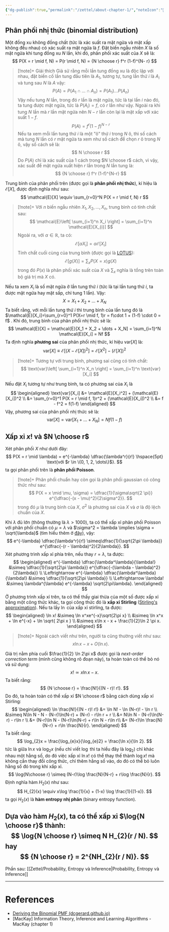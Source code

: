 ```yaml
---
{"dg-publish":true,"permalink":"/zettel/about-chapter-1/","noteIcon":"📝","created":"2024-04-15T16:40:01.637+07:00","updated":"2024-04-17T21:49:36.193+07:00"}
---
```


## Phân phối nhị thức (binomial distribution)

Một đồng xu không đồng chất (tức là xác suất ra mặt ngửa và mặt xấp không đều nhau) có xác suất ra mặt ngửa là $f$. Đặt biến ngẫu nhiên $X$ là số mặt ngửa khi tung đồng xu $N$ lần, khi đó, phân phối xác suất của $X$ sẽ là:
$$
P(X = r \mid f, N) = P(r \mid f, N) = {N \choose r} f^r (1-f)^{N- r} 
$$
>[!note]+ Giải thích
>Giả sử rằng mỗi lần tung đồng xu là độc lập với nhau, đặt biến cố lần tung đầu tiên là $A_1$, tương tự, tung lần thứ $i$ là $A_i$ và tung sau $N$ là $A$ vậy:
>$$
>P(A) = P(A_{1} \cap \dots \cap A_{n}) = P(A_{1})\dots P(A_{n})
>$$
>Vậy nếu tung $N$ lần, trong đó $r$ lần là mặt ngửa, tức là tại lần $i$ nào đó, ta tung được mặt ngửa, tức là $P(A_i) = f$, có $r$ lần như vậy. Ngoài ra khi tung $N$ lần mà $r$ lần mặt ngửa nên $N-r$ lần còn lại là mặt xấp với xác suất $1-f$. 
>$$
>P(A) = f^r (1-f)^{N-r}
>$$
>Nếu ta xem mỗi lần tung thứ $i$ là một "ô" thứ $i$ trong $N$ ô, thì số cách mà tung $N$ lần có $r$ mặt ngửa ta xem như số cách để chọn $r$ ô trong $N$ ô, vậy số cách sẽ là:
>$$
>N \choose r
>$$
>Do $P(A)$ chỉ là xác suất của 1 cách trong $N \choose r$ cách, vì vậy, xác suất để mặt ngửa xuất hiện $r$ lần trong $N$ lần tung là:
>$$
>{N \choose r} f^r (1-f)^{N-r}
>$$

Trung bình của phân phối trên (được gọi là **phân phối nhị thức**), kí hiệu là $\mathcal{E}[X]$, được định nghĩa như sau:
$$
\mathcal{E}[X] \equiv \sum_{r=0}^N P(X = r \mid f, N) r
$$
>[!note]+
>Với $n$ biến ngẫu nhiên $X_1, X_2, ..., X_n$, trung bình có tính chất sau:
>$$
>\mathcal{E}\left[ \sum_{i=1}^n X_i \right] = \sum_{i=1}^n \mathcal{E}[X_{i}]
>$$
>Ngoài ra, với $\alpha \in \mathbb{R}$, ta có:
>$$
\mathcal{E}[\alpha X_i] = \alpha \mathcal{E}[X_i]
>$$
>Tính chất cuối cùng của trung bình (được gọi là [LOTUS](https://en.wikipedia.org/wiki/Law_of_the_unconscious_statistician)):
>$$
\mathcal{E}[g(X)] = \sum_{x} P(X = x)g(X)
>$$
>trong đó $P(x)$ là phân phối xác suất của $X$ và $\sum_{x}$ nghĩa là tổng trên toàn bộ giá trị mà $X$ có.

Nếu ta xem $X_i$ là số mặt ngửa ở lần tung thứ $i$ (tức là tại lần tung thứ $i$, ta được mặt ngửa hay mặt sấp, chỉ tung 1 lần). Vậy:
$$
X = X_1 + X_2 + \dots + X_N
$$
Ta biết rằng, với mỗi lần tung thứ $i$ thì trung bình của lần tung đó là $\mathcal{E}[X_i]=\sum_{r=0}^1 P(X=r \mid f, 1)r = f\cdot 1 + (1-f) \cdot 0 = f$ . Khi đó, trung bình của phân phối nhị thức sẽ là:
$$
\mathcal{E}[X] = \mathcal{E}[X_1 + X_2 + \dots + X_N] = \sum_{i=1}^N \mathcal{E}[X_i] = Nf
$$
Ta định nghĩa **phương sai** của phân phối nhị thức, kí hiệu $\text{var}[X]$ là:
$$
\text{var}[X] \equiv \mathcal{E}[(X - \mathcal{E}[X])^2] = \mathcal{E}[X^2] - (\mathcal{E}[X])^2
$$
>[!note]+
>Tương tự với trung bình, phương sai cũng có tính chất:
>$$
>\text{var}\left[ \sum_{i=1}^n X_n \right] = \sum_{i=1}^n \text{var}[X_i]
>$$

Nếu đặt $X_i$ tương tự như trung bình, ta có phương sai của $X_i$ là 
$$
\begin{aligned}
\text{var}[X_i] &= \mathcal{E}[X_i^2] + (\mathcal{E}[X_i])^2 \\ 
&= \sum_{r=0}^1 P(X = r \mid f, 1)r^2 + (\mathcal{E}[X_i])^2 \\ 
&= f - f^2 = f(1-f)
\end{aligned}
$$
Vậy, phương sai của phân phối nhị thức sẽ là:
$$
\text{var}[X] = \text{var}[X_1 + \dots + X_N] = Nf(1-f)
$$
## Xấp xỉ $x!$ và $N \choose r$

Xét phân phối $X$ như dưới đây:
$$
P(X = r \mid \lambda) = e^{-\lambda} \dfrac{\lambda^r}{r!} \hspace{5pt} \text{với $r \in \{0, 1, 2, \dots\}$}.
$$
ta gọi phân phối trên là **phân phối Poisson**.

>[!note]+
>Phân phối chuẩn hay còn gọi là phân phối gaussian có công thức như sau:
>$$
>P(X = x \mid \mu, \sigma) = \dfrac{1}{\sigma\sqrt{2 \pi}} e^{\dfrac{-(x - \mu)^2}{2\sigma^2}}.
>$$
>trong đó $\mu$ là trung bình của $X$, $\sigma^2$ là phương sai của $X$ và $\sigma$ là độ lệch chuẩn của $X$.

Khi $\lambda$ đủ lớn (thông thường là $\lambda > 1000$), ta có thể xấp xỉ phân phối Poisson với phân phối chuẩn có $\mu = \lambda$ và $\sigma^2 = \lambda \implies \sigma = \sqrt{\lambda}$ (tìm hiểu thêm ở [đây](https://stats.stackexchange.com/questions/83283/normal-approximation-to-the-poisson-distribution?rq=1)), vậy:
$$
e^{-\lambda} \dfrac{\lambda^r}{r!} \simeq\dfrac{1}{\sqrt{2\pi \lambda}} e^{\dfrac{-(r - \lambda)^2}{2\lambda}}.
$$
Xét phương trình xấp xỉ phía trên, nếu thay $r = \lambda$, ta được:
$$
\begin{aligned}
e^{-\lambda} \dfrac{\lambda^\lambda}{\lambda!} &\simeq \dfrac{1}{\sqrt{2\pi \lambda}} e^{\dfrac{-(\lambda - \lambda)^2}{2\lambda}} \\
\Leftrightarrow e^{-\lambda} \dfrac{\lambda^\lambda}{\lambda!} &\simeq \dfrac{1}{\sqrt{2\pi \lambda}} \\
\Leftrightarrow \lambda! &\simeq \lambda^{\lambda} e^{-\lambda} \sqrt{2\pi\lambda}.
\end{aligned}
$$
Ở phương trình xấp xỉ trên, ta có thể thấy giai thừa của một số được xấp xỉ bằng một công thức khác, ta gọi công thức đó là **xấp xỉ Stirling** ([Stirling's approximation](https://en.wikipedia.org/wiki/Stirling%27s_approximation)). Nếu ta lấy $\ln$ của xấp xỉ stirling, ta được:
$$
\begin{aligned}
\ln x! &\simeq \ln x^xe^{-x}\sqrt{2\pi x} \\
&\simeq \ln x^x  + \ln e^{-x} + \ln \sqrt{ 2\pi x } \\
&\simeq x\ln x - x + \frac{1}{2}\ln 2 \pi x.
\end{aligned}
$$
>[!note]+
>Ngoài cách viết như trên, người ta cũng thường viết như sau:
>$$
>x\ln x - x + O(\ln x).
>$$

Giá trị nằm phía cuối $\frac{1}{2} \ln 2\pi x$ được gọi là *next-order correction term* (mình cũng không rõ đoạn này), ta hoàn toàn có thể bỏ nó và sử dụng:
$$
x! \simeq x\ln x - x.
$$
Ta biết rằng:
$$
{N \choose r} = \frac{N!}{(N - r)! r!}.
$$
Do đó, ta hoàn toàn có thể xấp xỉ $N \choose r$ bằng cách dùng xấp xỉ Stirling:
$$
\begin{aligned}
\ln \frac{N!}{(N - r)! r!} &= \ln N! - \ln (N-r)! - \ln r \\
&\simeq N\ln N - N - (N-r)\ln(N-r) + (N-r) - r\ln r + r \\
&= N\ln N - (N-r)\ln(N-r) - r\ln r \\
&= (N-r)\ln N - (N-r)\ln(N-r) + r\ln N - r\ln r\\
&= (N-r)\ln \frac{N}{N-r} + r\ln \frac{N}{r}.
\end{aligned}
$$
Ta biết rằng:
$$
\log_{2}x = \frac{\log_{e}x}{\log_{e}2} = \frac{\ln x}{\ln 2}.
$$
tức là giữa $\ln x$ và $\log_{2} x$ (nếu chỉ viết $\log$ thì ta hiểu đây là $\log_{2}$) chỉ khác nhau một hằng số, do đó việc xấp xỉ $\ln x!$ có thể thay thế thành $\log x!$ mà không cần thay đổi công thức, chỉ thêm hằng số vào, do đó có thể bỏ luôn hằng số đó trong khi xấp xỉ.
$$
\log{N\choose r} \simeq (N-r)\log \frac{N}{N-r} + r\log \frac{N}{r}.
$$
Định nghĩa hàm $H_2(x)$ như sau:
$$
H_{2}(x) \equiv x\log \frac{1}{x} + (1-x) \log \frac{1}{(1-x)}.
$$
ta gọi $H_2(x)$ là **hàm entropy nhị phân** (binary entropy function).

Dựa vào hàm $H_2(x)$, ta có thể xấp xỉ $\log{N \choose r}$ thành:
$$
\log{N \choose r} \simeq N H_{2}(r / N).
$$
hay
$$
{N \choose r} = 2^{NH_{2}(r / N)}.
$$
---

Phần sau: [[Zettel/Probability, Entropy và Inference\|Probability, Entropy và Inference]]

---
# References

- [Deriving the Binomial PMF (dcgerard.github.io)](https://dcgerard.github.io/stat234/14_binomial_distribution.pdf)
- [MacKay] Information Theory, Inference and Learning Algorithms - MacKay (chapter 1)